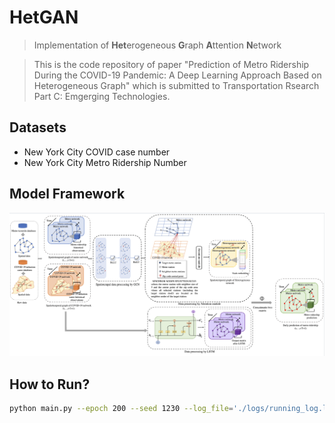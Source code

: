 # HetGAN

> Implementation of **Het**erogeneous **G**raph **A**ttention **N**etwork

> This is the code repository of paper "Prediction of Metro Ridership During the COVID-19 Pandemic: A Deep Learning Approach Based on Heterogeneous Graph" which is submitted to Transportation Rsearch Part C: Emgerging Technologies.



## Datasets

- New York City COVID case number
- New York City Metro Ridership Number



## Model Framework

![](./images/Framework.png)

## How to Run?

```bash
python main.py --epoch 200 --seed 1230 --log_file='./logs/running_log.log'
```

